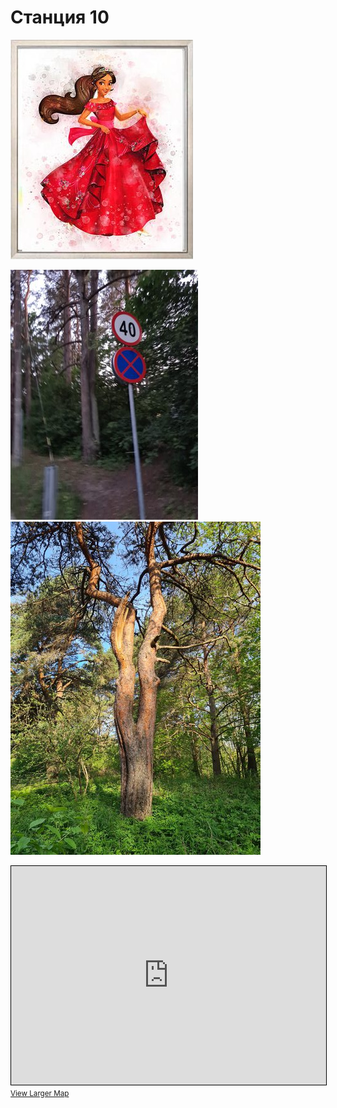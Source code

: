 <script>if (!document.cookie.split('; ').find(row => row.startsWith('questStarted'))) { window.location.href = "404" }</script>

# Станция 10

![Stage 10](img/10.jpg)

![Path 10-0](path/10-0.jpg)
![Path 10-1](path/10.jpg)

<iframe width="100%" height="350" frameborder="0" scrolling="no" marginheight="0" marginwidth="0" src="https://www.openstreetmap.org/export/embed.html?bbox=24.86762881278992%2C59.459389226440116%2C24.876297712326053%2C59.46321075501255&amp;layer=mapnik&amp;marker=59.461300044732/404%2C24.871963262557983" style="border: 1px solid black"></iframe><br/><small><a href="https://www.openstreetmap.org/?mlat=59.46130&amp;mlon=24.87196#map=17/59.46130/24.87196&amp;layers=N">View Larger Map</a></small>